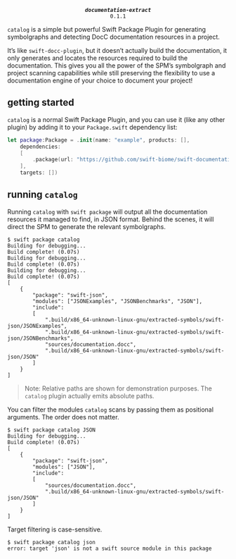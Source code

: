 <div align="center">
  
***`documentation-extract`***<br>`0.1.1`

</div>

`catalog` is a simple but powerful Swift Package Plugin for generating symbolgraphs and detecting DocC documentation resources in a project.

It’s like `swift-docc-plugin`, but it doesn’t actually build the documentation, it only generates and locates the resources required to build the documentation. This gives you all the power of the SPM’s symbolgraph and project scanning capabilities while still preserving the flexibility to use a documentation engine of your choice to document your project!

## getting started

`catalog` is a normal Swift Package Plugin, and you can use it (like any other plugin) by adding it to your `Package.swift` dependency list:

```swift 
let package:Package = .init(name: "example", products: [],
    dependencies: 
    [
        .package(url: "https://github.com/swift-biome/swift-documentation-extract", from: "0.1.0"),
    ],
    targets: [])
```

## running `catalog`

Running `catalog` with `swift package` will output all the documentation resources it managed to find, in JSON format. Behind the scenes, it will direct the SPM to generate the relevant symbolgraphs.

```
$ swift package catalog 
Building for debugging...
Build complete! (0.07s)
Building for debugging...
Build complete! (0.07s)
Building for debugging...
Build complete! (0.07s)
[
    {
        "package": "swift-json", 
        "modules": ["JSONExamples", "JSONBenchmarks", "JSON"],
        "include": 
        [
            ".build/x86_64-unknown-linux-gnu/extracted-symbols/swift-json/JSONExamples", 
            ".build/x86_64-unknown-linux-gnu/extracted-symbols/swift-json/JSONBenchmarks", 
            "sources/documentation.docc", 
            ".build/x86_64-unknown-linux-gnu/extracted-symbols/swift-json/JSON"
        ]
    }
]
```

> Note: Relative paths are shown for demonstration purposes. The `catalog` plugin actually emits absolute paths.

You can filter the modules `catalog` scans by passing them as positional arguments. The order does not matter.

```
$ swift package catalog JSON
Building for debugging...
Build complete! (0.07s)
[
    {
        "package": "swift-json", 
        "modules": ["JSON"],
        "include": 
        [
            "sources/documentation.docc", 
            ".build/x86_64-unknown-linux-gnu/extracted-symbols/swift-json/JSON"
        ]
    }
]
```

Target filtering is case-sensitive. 

```
$ swift package catalog json
error: target 'json' is not a swift source module in this package
```
